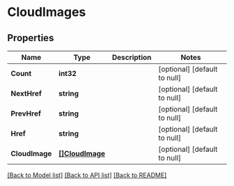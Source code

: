 # CloudImages

## Properties
Name | Type | Description | Notes
------------ | ------------- | ------------- | -------------
**Count** | **int32** |  | [optional] [default to null]
**NextHref** | **string** |  | [optional] [default to null]
**PrevHref** | **string** |  | [optional] [default to null]
**Href** | **string** |  | [optional] [default to null]
**CloudImage** | [**[]CloudImage**](cloudImage.md) |  | [optional] [default to null]

[[Back to Model list]](../README.md#documentation-for-models) [[Back to API list]](../README.md#documentation-for-api-endpoints) [[Back to README]](../README.md)


